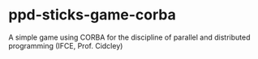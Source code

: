 # ppd-sticks-game-corba
A simple game using CORBA for the discipline of parallel and distributed programming (IFCE, Prof. Cidcley)

